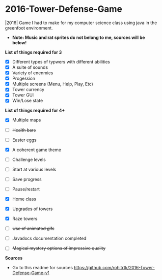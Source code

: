 # 2016-Tower-Defense-Game
|2016| Game I had to make for my computer science class using java in the greenfoot environment.
* **Note: Music and rat sprites do not belong to me, sources will be below!**  

**List of things required for 3**
  - [x] Different types of typwers with different abilities
  - [x] A suite of sounds
  - [x] Variety of enenmies
  - [x] Progession
  - [x] Multiple screens (Menu, Help, Play, Etc)
  - [x] Tower currency
  - [x] Tower GUI
  - [x] Win/Lose state
  
**List of things required for 4+**
  - [x] Multiple maps
  - [ ] ~~Health bars~~
  - [ ] Easter eggs
  - [x] A coherent game theme
  - [ ] Challenge levels
  - [ ] Start at various levels
  - [ ] Save progress
  - [ ] Pause/restart
  - [x] Home class
  - [x] Upgrades of towers
  - [x] Raze towers
  - [ ] ~~Use of animated gifs~~
  - [ ] Javadocs documentation completed
  - [ ] ~~Magical mystery options of impressive quality~~


**Sources**
  - Go to this readme for sources https://github.com/rohitrtk/2016-Tower-Defense-Game-v1
